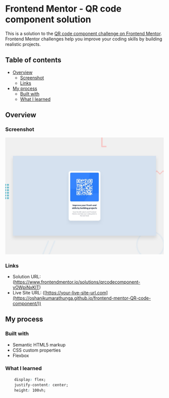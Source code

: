 # Frontend Mentor - QR code component solution

This is a solution to the [QR code component challenge on Frontend Mentor](https://www.frontendmentor.io/challenges/qr-code-component-iux_sIO_H). Frontend Mentor challenges help you improve your coding skills by building realistic projects. 

## Table of contents

- [Overview](#overview)
  - [Screenshot](#screenshot)
  - [Links](#links)
- [My process](#my-process)
  - [Built with](#built-with)
  - [What I learned](#what-i-learned)


## Overview

### Screenshot

![ The QR code component coding challenge](./design/desktop-preview.jpg)


### Links

- Solution URL: (https://www.frontendmentor.io/solutions/qrcodecomponent-yOWpiNxKlT)
- Live Site URL: ([https://your-live-site-url.com](https://oshanikumarathunga.github.io/frontend-mentor-QR-code-component/))

## My process

### Built with

- Semantic HTML5 markup
- CSS custom properties
- Flexbox

### What I learned

```css
    display: flex;
    justify-content: center;
    height: 100vh;
```
